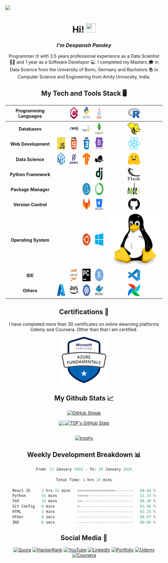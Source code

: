 ![](https://komarev.com/ghpvc/?username=TDeepanshPandey&style=flat-square)
<h1 align='center'> Hi! <img src="https://raw.githubusercontent.com/MartinHeinz/MartinHeinz/master/wave.gif" width="30px" height="30px"></h1>
<i><h3 align='center'> I'm Deepansh Pandey</h3></i>

<p align='center'>
Programmer 🤓 with 3.5 years professional experience as a Data Scientist 👨‍🔬 and 1 year as a Software Developer 💻. I completed my Masters 🎓 in Data Science from the University of Bonn, Germany and Bachelors &#x1F4DA; in Computer Science and Engineering from Amity University, India. 
</p>

<h2 align='center'> My Tech and Tools Stack &#x1F5A5; </h2>
<div align='center'>
  
  |<b>Programming Languages</b>| | <img src="https://github.com/TDeepanshPandey/TDeepanshPandey/blob/main/img/c%2B%2B.svg" height="40" width="40" />| <img src="https://github.com/TDeepanshPandey/TDeepanshPandey/blob/main/img/python.svg" height="40" width="40"/>| <img src="https://github.com/TDeepanshPandey/TDeepanshPandey/blob/main/img/java.svg" height="40" width="40"/>| <img src="https://github.com/TDeepanshPandey/TDeepanshPandey/blob/main/img/r.svg" height="40" width="40"/> |
  |    :----:   |    :----:   |  :----:   |  :----:   |  :----:   |   :----:   |
  |<b>Databases</b>| | <img src="https://github.com/TDeepanshPandey/TDeepanshPandey/blob/f9f366da86360ef0673c067aeb816c62efa06375/img/neo4j.svg" height="40" width="40"/>| <img src="https://github.com/TDeepanshPandey/TDeepanshPandey/blob/f9f366da86360ef0673c067aeb816c62efa06375/img/sql.svg" height="40" width="40"/>| <img src="https://github.com/TDeepanshPandey/TDeepanshPandey/blob/f9f366da86360ef0673c067aeb816c62efa06375/img/mongo-db.svg" height="40" width="40"/>| <img src="https://github.com/TDeepanshPandey/TDeepanshPandey/blob/f9f366da86360ef0673c067aeb816c62efa06375/img/hive.svg" height="40" width="40"/>|
  |<b>Web Development</b>| <img src="https://github.com/TDeepanshPandey/TDeepanshPandey/blob/main/img/js.svg" height="40" width="40"/>| <img src="https://github.com/TDeepanshPandey/TDeepanshPandey/blob/main/img/html5.svg" height="40" width="40"/>| <img src="https://github.com/TDeepanshPandey/TDeepanshPandey/blob/main/img/css3.svg" height="40" width="40"/>| <img src="https://github.com/TDeepanshPandey/TDeepanshPandey/blob/main/img/bootstrap.svg" height="40" width="40"/>| <img src="https://github.com/TDeepanshPandey/TDeepanshPandey/blob/main/img/React-icon.png" height="40" width="40"/>|
  |<b>Data Science</b>| <img src="https://github.com/TDeepanshPandey/TDeepanshPandey/blob/main/img/numpy.svg" height="40" width="40"/>| <img src="https://github.com/TDeepanshPandey/TDeepanshPandey/blob/main/img/pandas.svg" height="40" width="40"/>| <img src="https://github.com/TDeepanshPandey/TDeepanshPandey/blob/main/img/tensorflow.svg" height="40" width="40"/>| <img src="https://github.com/TDeepanshPandey/TDeepanshPandey/blob/main/img/scikitlearn.svg" height="40" width="40" />| <img src="https://github.com/TDeepanshPandey/TDeepanshPandey/blob/main/img/huggingface.png" height="40" width="40" />| 
  |<b>Python Framework</b>| | | | <img src="https://github.com/TDeepanshPandey/TDeepanshPandey/blob/main/img/django.svg" height="40" width="40"/>| <img src="https://github.com/TDeepanshPandey/TDeepanshPandey/blob/main/img/flask.svg" height="40" width="40"/>|
  |<b>Package Manager</b>| | | <img src="https://github.com/TDeepanshPandey/TDeepanshPandey/blob/main/img/yarn.svg" height="40" width="40"/> | <img src="https://raw.githubusercontent.com/TDeepanshPandey/TDeepanshPandey/main/img/anaconda.svg" height="40" width="40"/>| <img src="https://github.com/TDeepanshPandey/TDeepanshPandey/blob/main/img/nodejs.svg" height="40" width="40"/>|
  |<b>Version Control</b>| | | <img src="https://github.com/TDeepanshPandey/TDeepanshPandey/blob/main/img/gitlab.svg" height="40" width="40"/> | <img src="https://github.com/TDeepanshPandey/TDeepanshPandey/blob/main/img/bitbucket.svg" height="40" width="40"/>| <img src="https://github.com/TDeepanshPandey/TDeepanshPandey/blob/main/img/github.svg" height="40" width="40"/>|
  |<b>Operating System</b>| | | <img src="https://github.com/TDeepanshPandey/TDeepanshPandey/blob/main/img/ubuntu.svg" height="40" width="40"/>| <img src="https://github.com/TDeepanshPandey/TDeepanshPandey/blob/main/img/windows.svg" height="40" width="40"/>| <img src="https://github.com/TDeepanshPandey/TDeepanshPandey/blob/main/img/linux.svg" />|
  |<b>IDE</b>| | <img src="https://github.com/TDeepanshPandey/TDeepanshPandey/blob/main/img/jupyter.svg" height="40" width="40"/>| <img src="https://github.com/TDeepanshPandey/TDeepanshPandey/blob/main/img/pycharm.svg" height="40" width="40"/>| <img src="https://github.com/TDeepanshPandey/TDeepanshPandey/blob/main/img/rstudio.svg" height="40" width="40"/>| <img src="https://github.com/TDeepanshPandey/TDeepanshPandey/blob/main/img/code.svg" height="40" width="40"/>
  |<b>Others</b>| <img src="https://github.com/TDeepanshPandey/TDeepanshPandey/blob/main/img/azure.svg" height="40" width="40"> | <img src="https://github.com/TDeepanshPandey/TDeepanshPandey/blob/main/img/aws.svg" height="40" width="40"/>| <img src="https://github.com/TDeepanshPandey/TDeepanshPandey/blob/main/img/kubernetes.svg" height="40" width="40"/>| <img src="https://github.com/TDeepanshPandey/TDeepanshPandey/blob/main/img/docker.svg" height="40" width="40"/>|  <img src="https://github.com/TDeepanshPandey/TDeepanshPandey/blob/main/img/airflow.png" height="40" width="40"/>
</div>

<h2 align='center'> Certifications &#x1F4DC; </h2>
<p align='center'>
I have completed more than 30 certificates on online elearning platforms Udemy and Coursera. Other than that I am certified. 
</p>
<p align='center'>
<img src="https://github.com/TDeepanshPandey/TDeepanshPandey/blob/main/microsoft-certified-azure-fundamentals.png" height="150">
</o>
<h2 align='center'> My Github Stats &#x1f4c8; </h2>

<div align='center'>

  [![GitHub Streak](https://github-readme-streak-stats.herokuapp.com/?user=TDeepanshPandey&theme=gruvbox)](https://git.io/streak-stats)  

</div>

<div align="center">
<a href="https://github.com/TDeepanshPandey">
  <img align="center" src="https://github-readme-stats.vercel.app/api/top-langs/?username=TDeepanshPandey&theme=slateorange&langs_count=3" />
</a>
<a href="https://github.com/TDeepanshPandey">
  <img align="center" src="https://github-readme-stats.vercel.app/api?username=TDeepanshPandey&show_icons=true&line_height=27&theme=slateorange&include_all_commits=true&rank_icon=github&show=prs_merged,prs_merged_percentage&hide=issues,contribs" alt="TDP's GitHub Stats" />
</a>
</div>
  
<br>

<div align="center" width="100%">
 
[![trophy](https://github-profile-trophy.vercel.app/?username=TDeepanshPandey&theme=onedark&row=1&margin-w=15)](https://github.com/ryo-ma/github-profile-trophy)

</div>

<h2 align='center'> Weekly Development Breakdown &#128202; </h2>
<div align='center'>
<!--START_SECTION:waka-->

```python
From: 13 January 2024 - To: 20 January 2024

Total Time: 4 hrs 15 mins

React JS     2 hrs 55 mins   >>>>>>>>>>>>>>>>>--------   68.64 %
Python       54 mins         >>>>>--------------------   21.33 %
TeX          16 mins         >>-----------------------   06.30 %
Git Config   6 mins          >------------------------   02.46 %
HTML         2 mins          -------------------------   01.15 %
Other        0 secs          -------------------------   00.07 %
INI          0 secs          -------------------------   00.06 %
```

<!--END_SECTION:waka-->
</div>
<h2 align='center'> Social Media &#128199; </h2>

<div align="center">
  
<a href="https://www.quora.com/profile/Deepansh-Pandey">![Quora](https://img.shields.io/badge/Quora-%23B92B27.svg?style=for-the-badge&logo=Quora&logoColor=white)</a>
<a href="https://www.hackerrank.com/deepansh_pandey">![HackerRank](https://img.shields.io/badge/-Hackerrank-2EC866?style=for-the-badge&logo=HackerRank&logoColor=white)</a>
<a href="https://www.youtube.com/channel/UCtlQgM6FwSKVk_qkdCv9xZA">![YouTube](https://img.shields.io/badge/AI_Simplified-%23FF0000.svg?style=for-the-badge&logo=YouTube&logoColor=white)</a>
<a href="https://www.linkedin.com/in/thedeepanshpandey/">![LinkedIn](https://img.shields.io/badge/linkedin-%230077B5.svg?style=for-the-badge&logo=linkedin&logoColor=white)</a>
<a href="https://deepanshpandey.com/">![Portfolio](https://img.shields.io/badge/Portfolio-%23000000.svg?style=for-the-badge&logo=firefox&logoColor=#FF7139)</a>
<a href="https://www.udemy.com/user/deepansh-pandey/">![Udemy](https://img.shields.io/badge/Udemy-A435F0?style=for-the-badge&logo=Udemy&logoColor=white)</a>
<a href="https://www.coursera.org/user/e168e73aeb4bcf3f4d9558bdb0a8543c">![Coursera](https://img.shields.io/badge/Coursera-%230056D2.svg?style=for-the-badge&logo=Coursera&logoColor=white)</a>  
  
</div>
